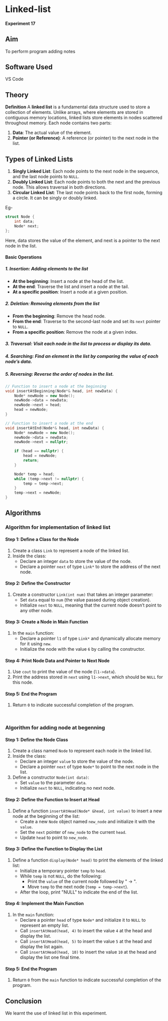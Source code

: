 

# Linked-list
#### Experiment 17

## Aim 
To perform program adding notes 

## Software Used 
VS Code

## Theory
**Definition**
A **linked list** is a fundamental data structure used to store a collection of elements. Unlike arrays, where elements are stored in contiguous memory locations, linked lists store elements in nodes scattered throughout memory. Each node contains two parts:

1. **Data**: The actual value of the element.
2. **Pointer (or Reference)**: A reference (or pointer) to the next node in the list.

## Types of Linked Lists
1. **Singly Linked List**: Each node points to the next node in the sequence, and the last node points to `NULL`.
2. **Doubly Linked List**: Each node points to both the next and the previous node. This allows traversal in both directions.
3. **Circular Linked List**: The last node points back to the first node, forming a circle. It can be singly or doubly linked.

Eg-
```cpp
struct Node {
    int data;
    Node* next;
};
```

Here, data stores the value of the element, and next is a pointer to the next node in the list.
#### Basic Operations

##### 1. Insertion: Adding elements to the list

- **At the beginning**: Insert a node at the head of the list.
- **At the end**: Traverse the list and insert a node at the tail.
- **At a specific position**: Insert a node at a given position.

##### 2. Deletion: Removing elements from the list

- **From the beginning**: Remove the head node.
- **From the end**: Traverse to the second-last node and set its `next` pointer to `NULL`.
- **From a specific position**: Remove the node at a given index.

##### 3. Traversal: Visit each node in the list to process or display its data.

##### 4. Searching: Find an element in the list by comparing the value of each node’s data.

##### 5. Reversing: Reverse the order of nodes in the list.

```cpp
// Function to insert a node at the beginning
void insertAtBeginning(Node*& head, int newData) {
    Node* newNode = new Node();
    newNode->data = newData;
    newNode->next = head;
    head = newNode;
}
```
```cpp
// Function to insert a node at the end
void insertAtEnd(Node*& head, int newData) {
    Node* newNode = new Node();
    newNode->data = newData;
    newNode->next = nullptr;

    if (head == nullptr) {
        head = newNode;
        return;
    }

    Node* temp = head;
    while (temp->next != nullptr) {
        temp = temp->next;
    }
    temp->next = newNode;
}
```

## Algorithms
### Algorithm for implementation of linked list
#### Step 1: Define a Class for the Node
1. Create a class `Link` to represent a node of the linked list.
2. Inside the class:
   - Declare an integer `data` to store the value of the node.
   - Declare a pointer `next` of type `Link*` to store the address of the next node.
   
#### Step 2: Define the Constructor
1. Create a constructor `Link(int num)` that takes an integer parameter:
   - Set `data` equal to `num` (the value passed during object creation).
   - Initialize `next` to `NULL`, meaning that the current node doesn’t point to any other node.

#### Step 3: Create a Node in Main Function
1. In the `main` function:
   - Declare a pointer `l1` of type `Link*` and dynamically allocate memory for it using `new`.
   - Initialize the node with the value `6` by calling the constructor.
   
#### Step 4: Print Node Data and Pointer to Next Node
1. Use `cout` to print the value of the node (`l1->data`).
2. Print the address stored in `next` using `l1->next`, which should be `NULL` for this node.

#### Step 5: End the Program
1. Return `0` to indicate successful completion of the program.
<br>


### Algorithm for adding node at begenning

#### Step 1: Define the Node Class
1. Create a class named `Node` to represent each node in the linked list.
2. Inside the class:
   - Declare an integer `value` to store the value of the node.
   - Declare a pointer `next` of type `Node*` to point to the next node in the list.
3. Define a constructor `Node(int data)`:
   - Set `value` to the parameter `data`.
   - Initialize `next` to `NULL`, indicating no next node.

#### Step 2: Define the Function to Insert at Head
1. Define a function `insertAtHead(Node* &head, int value)` to insert a new node at the beginning of the list:
   - Create a new `Node` object named `new_node` and initialize it with the `value`.
   - Set the `next` pointer of `new_node` to the current `head`.
   - Update `head` to point to `new_node`.

#### Step 3: Define the Function to Display the List
1. Define a function `display(Node* head)` to print the elements of the linked list:
   - Initialize a temporary pointer `temp` to `head`.
   - While `temp` is not `NULL`, do the following:
     - Print the `value` of the current node followed by " -> ".
     - Move `temp` to the next node (`temp = temp->next`).
   - After the loop, print "NULL" to indicate the end of the list.

#### Step 4: Implement the Main Function
1. In the `main` function:
   - Declare a pointer `head` of type `Node*` and initialize it to `NULL` to represent an empty list.
   - Call `insertAtHead(head, 4)` to insert the value `4` at the head and display the list.
   - Call `insertAtHead(head, 5)` to insert the value `5` at the head and display the list again.
   - Call `insertAtHead(head, 10)` to insert the value `10` at the head and display the list one final time.

#### Step 5: End the Program
1. Return `0` from the `main` function to indicate successful completion of the program.

## Conclusion
We learnt the use of linked list in this experiment.

